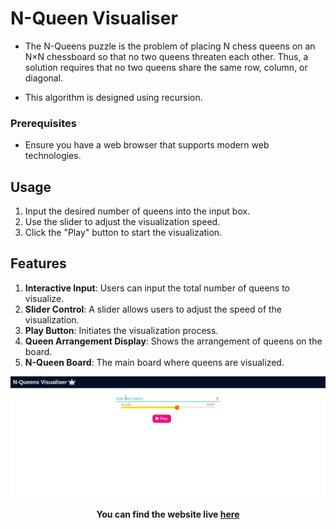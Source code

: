 # N-Queen Visualiser

- The N-Queens puzzle is the problem of placing N chess queens on an N×N chessboard so that no two queens threaten each other. Thus, a solution requires that no two queens share the same row, column, or diagonal.

- This algorithm is designed using recursion.

### Prerequisites

- Ensure you have a web browser that supports modern web technologies.
## Usage

1. Input the desired number of queens into the input box.
2. Use the slider to adjust the visualization speed.
3. Click the "Play" button to start the visualization.
   
## Features

1. **Interactive Input**: Users can input the total number of queens to visualize.
2. **Slider Control**: A slider allows users to adjust the speed of the visualization.
3. **Play Button**: Initiates the visualization process.
4. **Queen Arrangement Display**: Shows the arrangement of queens on the board.
5. **N-Queen Board**: The main board where queens are visualized.


![N-Queen-visualisation](visualisation.gif)

**<p align='center'>You can find the website live <a href="https://nqueen.netlify.app/">here</a></p>**

